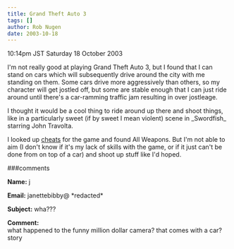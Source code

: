 ```yaml
---
title: Grand Theft Auto 3
tags: []
author: Rob Nugen
date: 2003-10-18
---
```


<p class=date>10:14pm JST Saturday 18 October 2003</p>

<p>I'm not really good at playing Grand Theft Auto 3, but I found that
I can stand on cars which will subsequently drive around the city with
me standing on them.  Some cars drive more aggressively than others,
so my character will get jostled off, but some are stable enough that
I can just ride around until there's a car-ramming traffic jam
resulting in over jostleage.</p>

<p>I thought it would be a cool thing to ride around up there and
shoot things, like in a particularly sweet (if by sweet I mean
violent) scene in _Swordfish_ starring John Travolta.</p>

<p>I looked up <a
href="http://www.ps2-cheats-codes-games.net/GTA3_Cheats.htm">cheats</a>
for the game and found All Weapons. But I'm not able to aim (I don't
know if it's my lack of skills with the game, or if it just can't be
done from on top of a car) and shoot up stuff like I'd hoped.</p>

###comments

<p><b>Name:</b> j

<p><b>Email:</b> janettebibby@ *redacted*

<p><b>Subject:</b> wha???

<p><b>Comment:</b>
<br>what happened to the funny million dollar camera? that comes with a car? story

